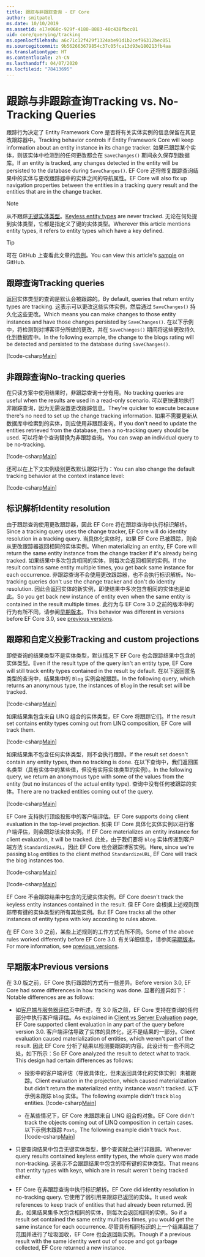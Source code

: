 ```yaml
---
title: 跟踪与非跟踪查询 - EF Core
author: smitpatel
ms.date: 10/10/2019
ms.assetid: e17e060c-929f-4180-8883-40c438fbcc01
uid: core/querying/tracking
ms.openlocfilehash: a6c71c12f429f1324abe91d1b2cef96312bec051
ms.sourcegitcommit: 9b562663679854c37c05fca13d93e180213fb4aa
ms.translationtype: HT
ms.contentlocale: zh-CN
ms.lasthandoff: 04/07/2020
ms.locfileid: "78413695"
---
```

# <a name="tracking-vs-no-tracking-queries"></a><span data-ttu-id="21858-102">跟踪与非跟踪查询</span><span class="sxs-lookup"><span data-stu-id="21858-102">Tracking vs. No-Tracking Queries</span></span>

<span data-ttu-id="21858-103">跟踪行为决定了 Entity Framework Core 是否将有关实体实例的信息保留在其更改跟踪器中。</span><span class="sxs-lookup"><span data-stu-id="21858-103">Tracking behavior controls if Entity Framework Core will keep information about an entity instance in its change tracker.</span></span> <span data-ttu-id="21858-104">如果已跟踪某个实体，则该实体中检测到的任何更改都会在 `SaveChanges()` 期间永久保存到数据库。</span><span class="sxs-lookup"><span data-stu-id="21858-104">If an entity is tracked, any changes detected in the entity will be persisted to the database during `SaveChanges()`.</span></span> <span data-ttu-id="21858-105">EF Core 还将修复跟踪查询结果中的实体与更改跟踪器中的实体之间的导航属性。</span><span class="sxs-lookup"><span data-stu-id="21858-105">EF Core will also fix up navigation properties between the entities in a tracking query result and the entities that are in the change tracker.</span></span>

> [!NOTE]
> <span data-ttu-id="21858-106">从不跟踪[无键实体类型](xref:core/modeling/keyless-entity-types)。</span><span class="sxs-lookup"><span data-stu-id="21858-106">[Keyless entity types](xref:core/modeling/keyless-entity-types) are never tracked.</span></span> <span data-ttu-id="21858-107">无论在何处提到实体类型，它都是指定义了键的实体类型。</span><span class="sxs-lookup"><span data-stu-id="21858-107">Wherever this article mentions entity types, it refers to entity types which have a key defined.</span></span>

> [!TIP]  
> <span data-ttu-id="21858-108">可在 GitHub 上查看此文章的[示例](https://github.com/dotnet/EntityFramework.Docs/tree/master/samples/core/Querying)。</span><span class="sxs-lookup"><span data-stu-id="21858-108">You can view this article's [sample](https://github.com/dotnet/EntityFramework.Docs/tree/master/samples/core/Querying) on GitHub.</span></span>

## <a name="tracking-queries"></a><span data-ttu-id="21858-109">跟踪查询</span><span class="sxs-lookup"><span data-stu-id="21858-109">Tracking queries</span></span>

<span data-ttu-id="21858-110">返回实体类型的查询是默认会被跟踪的。</span><span class="sxs-lookup"><span data-stu-id="21858-110">By default, queries that return entity types are tracking.</span></span> <span data-ttu-id="21858-111">这表示可以更改这些实体实例，然后通过 `SaveChanges()` 持久化这些更改。</span><span class="sxs-lookup"><span data-stu-id="21858-111">Which means you can make changes to those entity instances and have those changes persisted by `SaveChanges()`.</span></span> <span data-ttu-id="21858-112">在以下示例中，将检测到对博客评分所做的更改，并在 `SaveChanges()` 期间将这些更改持久化到数据库中。</span><span class="sxs-lookup"><span data-stu-id="21858-112">In the following example, the change to the blogs rating will be detected and persisted to the database during `SaveChanges()`.</span></span>

[!code-csharp[Main](../../../samples/core/Querying/Tracking/Sample.cs#Tracking)]

## <a name="no-tracking-queries"></a><span data-ttu-id="21858-113">非跟踪查询</span><span class="sxs-lookup"><span data-stu-id="21858-113">No-tracking queries</span></span>

<span data-ttu-id="21858-114">在只读方案中使用结果时，非跟踪查询十分有用。</span><span class="sxs-lookup"><span data-stu-id="21858-114">No tracking queries are useful when the results are used in a read-only scenario.</span></span> <span data-ttu-id="21858-115">可以更快速地执行非跟踪查询，因为无需设置更改跟踪信息。</span><span class="sxs-lookup"><span data-stu-id="21858-115">They're quicker to execute because there's no need to set up the change tracking information.</span></span> <span data-ttu-id="21858-116">如果不需要更新从数据库中检索到的实体，则应使用非跟踪查询。</span><span class="sxs-lookup"><span data-stu-id="21858-116">If you don't need to update the entities retrieved from the database, then a no-tracking query should be used.</span></span> <span data-ttu-id="21858-117">可以将单个查询替换为非跟踪查询。</span><span class="sxs-lookup"><span data-stu-id="21858-117">You can swap an individual query to be no-tracking.</span></span>

[!code-csharp[Main](../../../samples/core/Querying/Tracking/Sample.cs#NoTracking)]

<span data-ttu-id="21858-118">还可以在上下文实例级别更改默认跟踪行为：</span><span class="sxs-lookup"><span data-stu-id="21858-118">You can also change the default tracking behavior at the context instance level:</span></span>

[!code-csharp[Main](../../../samples/core/Querying/Tracking/Sample.cs#ContextDefaultTrackingBehavior)]

## <a name="identity-resolution"></a><span data-ttu-id="21858-119">标识解析</span><span class="sxs-lookup"><span data-stu-id="21858-119">Identity resolution</span></span>

<span data-ttu-id="21858-120">由于跟踪查询使用更改跟踪器，因此 EF Core 将在跟踪查询中执行标识解析。</span><span class="sxs-lookup"><span data-stu-id="21858-120">Since a tracking query uses the change tracker, EF Core will do identity resolution in a tracking query.</span></span> <span data-ttu-id="21858-121">当具体化实体时，如果 EF Core 已被跟踪，则会从更改跟踪器返回相同的实体实例。</span><span class="sxs-lookup"><span data-stu-id="21858-121">When materializing an entity, EF Core will return the same entity instance from the change tracker if it's already being tracked.</span></span> <span data-ttu-id="21858-122">如果结果中多次包含相同的实体，则每次会返回相同的实例。</span><span class="sxs-lookup"><span data-stu-id="21858-122">If the result contains same entity multiple times, you get back same instance for each occurrence.</span></span> <span data-ttu-id="21858-123">非跟踪查询不会使用更改跟踪器，也不会执行标识解析。</span><span class="sxs-lookup"><span data-stu-id="21858-123">No-tracking queries don't use the change tracker and don't do identity resolution.</span></span> <span data-ttu-id="21858-124">因此会返回实体的新实例，即使结果中多次包含相同的实体也是如此。</span><span class="sxs-lookup"><span data-stu-id="21858-124">So you get back new instance of entity even when the same entity is contained in the result multiple times.</span></span> <span data-ttu-id="21858-125">此行为与 EF Core 3.0 之前的版本中的行为有所不同，请参阅[早期版本](#previous-versions)。</span><span class="sxs-lookup"><span data-stu-id="21858-125">This behavior was different in versions before EF Core 3.0, see [previous versions](#previous-versions).</span></span>

## <a name="tracking-and-custom-projections"></a><span data-ttu-id="21858-126">跟踪和自定义投影</span><span class="sxs-lookup"><span data-stu-id="21858-126">Tracking and custom projections</span></span>

<span data-ttu-id="21858-127">即使查询的结果类型不是实体类型，默认情况下 EF Core 也会跟踪结果中包含的实体类型。</span><span class="sxs-lookup"><span data-stu-id="21858-127">Even if the result type of the query isn't an entity type, EF Core will still track entity types contained in the result by default.</span></span> <span data-ttu-id="21858-128">在以下返回匿名类型的查询中，结果集中的 `Blog` 实例会被跟踪。</span><span class="sxs-lookup"><span data-stu-id="21858-128">In the following query, which returns an anonymous type, the instances of `Blog` in the result set will be tracked.</span></span>

[!code-csharp[Main](../../../samples/core/Querying/Tracking/Sample.cs#CustomProjection1)]

<span data-ttu-id="21858-129">如果结果集包含来自 LINQ 组合的实体类型，EF Core 将跟踪它们。</span><span class="sxs-lookup"><span data-stu-id="21858-129">If the result set contains entity types coming out from LINQ composition, EF Core will track them.</span></span>

[!code-csharp[Main](../../../samples/core/Querying/Tracking/Sample.cs#CustomProjection2)]

<span data-ttu-id="21858-130">如果结果集不包含任何实体类型，则不会执行跟踪。</span><span class="sxs-lookup"><span data-stu-id="21858-130">If the result set doesn't contain any entity types, then no tracking is done.</span></span> <span data-ttu-id="21858-131">在以下查询中，我们返回匿名类型（具有实体中的某些值，但没有实际实体类型的实例）。</span><span class="sxs-lookup"><span data-stu-id="21858-131">In the following query, we return an anonymous type with some of the values from the entity (but no instances of the actual entity type).</span></span> <span data-ttu-id="21858-132">查询中没有任何被跟踪的实体。</span><span class="sxs-lookup"><span data-stu-id="21858-132">There are no tracked entities coming out of the query.</span></span>

[!code-csharp[Main](../../../samples/core/Querying/Tracking/Sample.cs#CustomProjection3)]

 <span data-ttu-id="21858-133">EF Core 支持执行顶级投影中的客户端评估。</span><span class="sxs-lookup"><span data-stu-id="21858-133">EF Core supports doing client evaluation in the top-level projection.</span></span> <span data-ttu-id="21858-134">如果 EF Core 具体化实体实例以进行客户端评估，则会跟踪该实体实例。</span><span class="sxs-lookup"><span data-stu-id="21858-134">If EF Core materializes an entity instance for client evaluation, it will be tracked.</span></span> <span data-ttu-id="21858-135">此处，由于我们要将 `blog` 实体传递到客户端方法 `StandardizeURL`，因此 EF Core 也会跟踪博客实例。</span><span class="sxs-lookup"><span data-stu-id="21858-135">Here, since we're passing `blog` entities to the client method `StandardizeURL`, EF Core will track the blog instances too.</span></span>

[!code-csharp[Main](../../../samples/core/Querying/Tracking/Sample.cs#ClientProjection)]

[!code-csharp[Main](../../../samples/core/Querying/Tracking/Sample.cs#ClientMethod)]

<span data-ttu-id="21858-136">EF Core 不会跟踪结果中包含的无键实体实例。</span><span class="sxs-lookup"><span data-stu-id="21858-136">EF Core doesn't track the keyless entity instances contained in the result.</span></span> <span data-ttu-id="21858-137">但 EF Core 会根据上述规则跟踪带有键的实体类型的所有其他实例。</span><span class="sxs-lookup"><span data-stu-id="21858-137">But EF Core tracks all the other instances of entity types with key according to rules above.</span></span>

<span data-ttu-id="21858-138">在 EF Core 3.0 之前，某些上述规则的工作方式有所不同。</span><span class="sxs-lookup"><span data-stu-id="21858-138">Some of the above rules worked differently before EF Core 3.0.</span></span> <span data-ttu-id="21858-139">有关详细信息，请参阅[早期版本](#previous-versions)。</span><span class="sxs-lookup"><span data-stu-id="21858-139">For more information, see [previous versions](#previous-versions).</span></span>

## <a name="previous-versions"></a><span data-ttu-id="21858-140">早期版本</span><span class="sxs-lookup"><span data-stu-id="21858-140">Previous versions</span></span>

<span data-ttu-id="21858-141">在 3.0 版之前，EF Core 执行跟踪的方式有一些差异。</span><span class="sxs-lookup"><span data-stu-id="21858-141">Before version 3.0, EF Core had some differences in how tracking was done.</span></span> <span data-ttu-id="21858-142">显著的差异如下：</span><span class="sxs-lookup"><span data-stu-id="21858-142">Notable differences are as follows:</span></span>

- <span data-ttu-id="21858-143">如[客户端与服务器评估](xref:core/querying/client-eval)页中所述，在 3.0 版之前，EF Core 支持在查询的任何部分中执行客户端评估。</span><span class="sxs-lookup"><span data-stu-id="21858-143">As explained in [Client vs Server Evaluation](xref:core/querying/client-eval) page, EF Core supported client evaluation in any part of the query before version 3.0.</span></span> <span data-ttu-id="21858-144">客户端评估导致了实体的具体化，这不是结果的一部分。</span><span class="sxs-lookup"><span data-stu-id="21858-144">Client evaluation caused materialization of entities, which weren't part of the result.</span></span> <span data-ttu-id="21858-145">因此 EF Core 分析了结果以检测要跟踪的内容。此设计有一些不同之处，如下所示：</span><span class="sxs-lookup"><span data-stu-id="21858-145">So EF Core analyzed the result to detect what to track. This design had certain differences as follows:</span></span>
  - <span data-ttu-id="21858-146">投影中的客户端评估（导致具体化，但未返回具体化的实体实例）未被跟踪。</span><span class="sxs-lookup"><span data-stu-id="21858-146">Client evaluation in the projection, which caused materialization but didn't return the materialized entity instance wasn't tracked.</span></span> <span data-ttu-id="21858-147">以下示例未跟踪 `blog` 实体。</span><span class="sxs-lookup"><span data-stu-id="21858-147">The following example didn't track `blog` entities.</span></span>
    [!code-csharp[Main](../../../samples/core/Querying/Tracking/Sample.cs#ClientProjection)]

  - <span data-ttu-id="21858-148">在某些情况下，EF Core 未跟踪来自 LINQ 组合的对象。</span><span class="sxs-lookup"><span data-stu-id="21858-148">EF Core didn't track the objects coming out of LINQ composition in certain cases.</span></span> <span data-ttu-id="21858-149">以下示例未跟踪 `Post`。</span><span class="sxs-lookup"><span data-stu-id="21858-149">The following example didn't track `Post`.</span></span>
    [!code-csharp[Main](../../../samples/core/Querying/Tracking/Sample.cs#CustomProjection2)]

- <span data-ttu-id="21858-150">只要查询结果中包含无键实体类型，整个查询就会进行非跟踪。</span><span class="sxs-lookup"><span data-stu-id="21858-150">Whenever query results contained keyless entity types, the whole query was made non-tracking.</span></span> <span data-ttu-id="21858-151">这表示不会跟踪结果中包含的带有键的实体类型。</span><span class="sxs-lookup"><span data-stu-id="21858-151">That means that entity types with keys, which are in result weren't being tracked either.</span></span>
- <span data-ttu-id="21858-152">EF Core 在非跟踪查询中执行标识解析。</span><span class="sxs-lookup"><span data-stu-id="21858-152">EF Core did identity resolution in no-tracking query.</span></span> <span data-ttu-id="21858-153">它使用了弱引用来跟踪已返回的实体。</span><span class="sxs-lookup"><span data-stu-id="21858-153">It used weak references to keep track of entities that had already been returned.</span></span> <span data-ttu-id="21858-154">因此，如果结果集多次包含相同的实体，则每次会返回相同的实例。</span><span class="sxs-lookup"><span data-stu-id="21858-154">So if a result set contained the same entity multiples times, you would get the same instance for each occurrence.</span></span> <span data-ttu-id="21858-155">尽管具有相同标识的上一个结果超出了范围并进行了垃圾回收，EF Core 也会返回新实例。</span><span class="sxs-lookup"><span data-stu-id="21858-155">Though if a previous result with the same identity went out of scope and got garbage collected, EF Core returned a new instance.</span></span>
